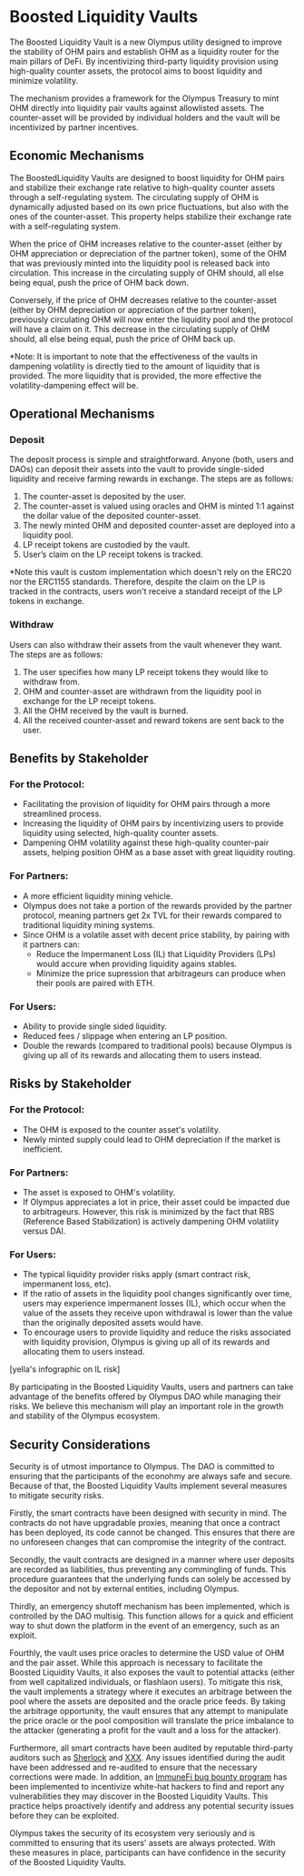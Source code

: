 # Boosted Liquidity Vaults

The Boosted Liquidity Vault is a new Olympus utility designed to improve the stability of OHM pairs and establish OHM as a liquidity router for the main pillars of DeFi. By incentivizing third-party liquidity provision using high-quality counter assets, the protocol aims to boost liquidity and minimize volatility.

The mechanism provides a framework for the Olympus Treasury to mint OHM directly into liquidity pair vaults against allowlisted assets. The counter-asset will be provided by individual holders and the vault will be incentivized by partner incentives.

## Economic Mechanisms

The BoostedLiquidity Vaults are designed to boost liquidity for OHM pairs and stabilize their exchange rate relative to high-quality counter assets through a self-regulating system. The circulating supply of OHM is dynamically adjusted based on its own price fluctuations, but also with the ones of the counter-asset. This property helps stabilize their exchange rate with a self-regulating system.

When the price of OHM increases relative to the counter-asset (either by OHM appreciation or depreciation of the partner token), some of the OHM that was previously minted into the liquidity pool is released back into circulation. This increase in the circulating supply of OHM should, all else being equal, push the price of OHM back down.

Conversely, if the price of OHM decreases relative to the counter-asset (either by OHM depreciation or appreciation of the partner token), previously circulating OHM will now enter the liquidity pool and the protocol will have a claim on it. This decrease in the circulating supply of OHM should, all else being equal, push the price of OHM back up.

*Note: It is important to note that the effectiveness of the vaults in dampening volatility is directly tied to the amount of liquidity that is provided. The more liquidity that is provided, the more effective the volatility-dampening effect will be.

## Operational Mechanisms

### Deposit
The deposit process is simple and straightforward. Anyone (both, users and DAOs) can deposit their assets into the vault to provide single-sided liquidity and receive farming rewards in exchange. The steps are as follows:

1. The counter-asset is deposited by the user.
2. The counter-asset is valued using oracles and OHM is minted 1:1 against the dollar value of the deposited counter-asset.
4. The newly minted OHM and deposited counter-asset are deployed into a liquidity pool.
5. LP receipt tokens are custodied by the vault.
6. User’s claim on the LP receipt tokens is tracked.

*Note this vault is custom implementation which doesn't rely on the ERC20 nor the ERC1155 standards. Therefore, despite the claim on the LP is tracked in the contracts, users won't receive a standard receipt of the LP tokens in exchange.

### Withdraw
Users can also withdraw their assets from the vault whenever they want. The steps are as follows:

1.  The user specifies how many LP receipt tokens they would like to withdraw from.
2.  OHM and counter-asset are withdrawn from the liquidity pool in exchange for the LP receipt tokens.
3.  All the OHM received by the vault is burned.
4.  All the received counter-asset and reward tokens are sent back to the user.

## Benefits by Stakeholder

### For the Protocol:
- Facilitating the provision of liquidity for OHM pairs through a more streamlined process.
- Increasing the liquidity of OHM pairs by incentivizing users to provide liquidity using selected, high-quality counter assets.
- Dampening OHM volatility against these high-quality counter-pair assets, helping position OHM as a base asset with great liquidity routing.

### For Partners:
- A more efficient liquidity mining vehicle.
- Olympus does not take a portion of the rewards provided by the partner protocol, meaning partners get 2x TVL for their rewards compared to traditional liquidity mining systems.
- Since OHM is a volatile asset with decent price stability, by pairing with it partners can:
    - Reduce the Impermanent Loss (IL) that Liquidity Providers (LPs) would accure when providing liquidity agains stables.
    - Minimize the price supression that arbitrageurs can produce when their pools are paired with ETH.


### For Users:
- Ability to provide single sided liquidity.
- Reduced fees / slippage when entering an LP position.
- Double the rewards (compared to traditional pools) because Olympus is giving up all of its rewards and allocating them to users instead.

## Risks by Stakeholder

### For the Protocol:
-   The OHM is exposed to the counter asset's volatility.
-   Newly minted supply could lead to OHM depreciation if the market is inefficient.

### For Partners:
-   The asset is exposed to OHM's volatility.
-   If Olympus appreciates a lot in price, their asset could be impacted due to arbitrageurs. However, this risk is minimized by the fact that RBS (Reference Based Stabilization) is actively dampening OHM volatility versus DAI.

### For Users:
- The typical liquidity provider risks apply (smart contract risk, impermanent loss, etc).
- If the ratio of assets in the liquidity pool changes significantly over time, users may experience impermanent losses (IL), which occur when the value of the assets they receive upon withdrawal is lower than the value than the originally deposited assets would have.
- To encourage users to provide liquidity and reduce the risks associated with liquidity provision, Olympus is giving up all of its rewards and allocating them to users instead.


[yella's infographic on IL risk]

By participating in the Boosted Liquidity Vaults, users and partners can take advantage of the benefits offered by Olympus DAO while managing their risks. We believe this mechanism will play an important role in the growth and stability of the Olympus ecosystem.

## Security Considerations

Security is of utmost importance to Olympus. The DAO is committed to ensuring that the participants of the econohmy are always safe and secure. Because of that, the Boosted Liquidity Vaults implement several measures to mitigate security risks.

Firstly, the smart contracts have been designed with security in mind. The contracts do not have upgradable proxies, meaning that once a contract has been deployed, its code cannot be changed. This ensures that there are no unforeseen changes that can compromise the integrity of the contract.

Secondly, the vault contracts are designed in a manner where user deposits are recorded as liabilities, thus preventing any commingling of funds. This procedure guarantees that the underlying funds can solely be accessed by the depositor and not by external entities, including Olympus.

Thirdly, an emergency shutoff mechanism has been implemented, which is controlled by the DAO multisig. This function allows for a quick and efficient way to shut down the platform in the event of an emergency, such as an exploit.

Fourthly, the vault uses price oracles to determine the USD value of OHM and the pair asset. While this approach is necessary to facilitate the Boosted Liquidity Vaults, it also exposes the vault to potential attacks (either from well capitalized individuals, or flashlaon users). To mitigate this risk, the vault implements a strategy where it executes an arbitrage between the pool where the assets are deposited and the oracle price feeds. By taking the arbitrage opportunity, the vault ensures that any attempt to manipulate the price oracle or the pool composition will translate the price imbalance to the attacker (generating a profit for the vault and a loss for the attacker).

Furthermore, all smart contracts have been audited by reputable third-party auditors such as [Sherlock](link-to-report-sherlock) and [XXX](link-to-report-XXX). Any issues identified during the audit have been addressed and re-audited to ensure that the necessary corrections were made. In addition, an [ImmuneFi bug bounty program](link-to-immunefi) has been implemented to incentivize white-hat hackers to find and report any vulnerabilities they may discover in the Boosted Liquidity Vaults. This practice helps proactively identify and address any potential security issues before they can be exploited.

Olympus takes the security of its ecosystem very seriously and is committed to ensuring that its users' assets are always protected. With these measures in place, participants can have confidence in the security of the Boosted Liquidity Vaults.
